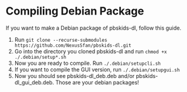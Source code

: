 # Compiling Debian Package
If you want to make a Debian package of pbskids-dl, follow this guide.
1. Run `git clone --recurse-submodules https://github.com/NexusSfan/pbskids-dl.git`
2. Go into the directory you cloned pbskids-dl and run `chmod +x ./.debian/setup*.sh`
3. Now you are ready to compile. Run `./.debian/setupcli.sh`
4. If you want to compile the GUI version, run `./.debian/setupgui.sh`
5. Now you should see pbskids-dl_deb.deb and/or pbskids-dl_gui_deb.deb. Those are your debian packages!
